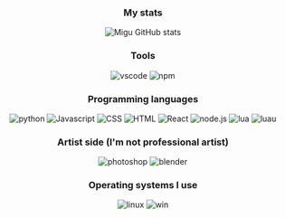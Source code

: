 <div align="center">
  
  ### My stats
  ![Migu GitHub stats](https://github-readme-stats.vercel.app/api?username=migu-star&show_icons=true&theme=transparent)

  ### Tools
  ![vscode](https://img.shields.io/badge/vscode-030314?style=for-the-badge&logo=visual-studio-code&logoColor=D6E7FF)
  ![npm](https://img.shields.io/badge/npm-030314?style=for-the-badge&logo=npm&logoColor=D6E7FF)
  
  ### Programming languages
  ![python](https://img.shields.io/badge/python-030314?style=for-the-badge&logo=python&logoColor=D6E7FF)
  ![Javascript](https://img.shields.io/badge/Javascript-030314?style=for-the-badge&logo=javascript&logoColor=D6E7FF)
  ![CSS](https://img.shields.io/badge/CSS-030314?style=for-the-badge&logo=css3&logoColor=D6E7FF)
  ![HTML](https://img.shields.io/badge/HTML-030314?style=for-the-badge&logo=html5&logoColor=D6E7FF)
  ![React](https://img.shields.io/badge/React-030314?style=for-the-badge&logo=react&logoColor=D6E7FF)
  ![node.js](https://img.shields.io/badge/Node.js-030314?style=for-the-badge&logo=node.js&logoColor=D6E7FF)
  ![lua](https://img.shields.io/badge/Lua-030314?style=for-the-badge&logo=lua&logoColor=D6E7FF)
  ![luau](https://img.shields.io/badge/LuaU-030314?style=for-the-badge&logo=roblox&logoColor=D6E7FF)
  ### Artist side (I'm not professional artist)
  ![photoshop](https://img.shields.io/badge/photoshop-030314?style=for-the-badge&logo=adobe-photoshop&logoColor=D6E7FF)
  ![blender](https://img.shields.io/badge/blender-030314?style=for-the-badge&logo=blender&logoColor=D6E7FF)
  
  ### Operating systems I use
  ![linux](https://img.shields.io/badge/linux-030314?style=for-the-badge&logo=linux&logoColor=D6E7FF)
  ![win](https://img.shields.io/badge/win-030314?style=for-the-badge&logo=windows&logoColor=D6E7FF)
</div>
